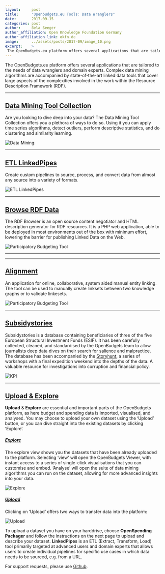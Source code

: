 ```yaml
---
layout:     post
title:      "Openbudgets.eu Tools: Data Wranglers"
date:       2017-09-15
categories: post
author:     Bela Seeger
author_affiliation: Open Knowledge Foundation Germany
author_affiliation_link: okfn.de
image:      ../assets/posts/2017-09/image_10.png
excerpt:    >
 The OpenBudgets.eu platform offers several applications that are tailored to the needs of data wranglers and domain experts. Complex data mining algorithms are accompanied by state-of-the-art linked data tools that cover large aspects of the complexities involved in the work within the Resource Description Framework (RDF).
---
```


 The OpenBudgets.eu platform offers several applications that are tailored to the needs of data wranglers and domain experts. Complex data mining algorithms are accompanied by state-of-the-art linked data tools that cover large aspects of the complexities involved in the work within the Resource Description Framework (RDF).

---


## [Data Mining Tool Collection](http://apps.openbudgets.eu/)

Are you looking to dive deep into your data? The Data Mining Tool Collection offers you a plethora of ways to do so. Using it you can apply time series algorithms, detect outliers, perform descriptive statistics, and do clustering and similarity learning. 

<img alt="Data Mining" src="{{site.baseurl}}/assets/posts/2017-09/image_11.png">

---

## [ETL LinkedPipes](etl.linkedpipes.com)

Create custom pipelines to source, process, and convert data from almost any source into a variety of formats.

<img alt="ETL LinkedPipes" src="{{site.baseurl}}/assets/posts/2017-09/image_10.png">

---


## [Browse RDF Data](http://data.openbudgets.eu/)

The RDF Browser is an open source content negotiator and HTML description generator for RDF resources. It is a PHP web application, able to be deployed in most environments out of the box with minimum effort, lowering the barrier for publishing Linked Data on the Web.

<img alt="Participatory Budgeting Tool" src="{{site.baseurl}}/assets/posts/2017-09/image_12.png">

---
---


## [Alignment](http://alignment.okfn.gr/)

An application for online, collaborative, system aided manual entity linking. The tool can be used to manually create linksets between two knowledge graphs or to validate linkesets.

<img alt="Participatory Budgeting Tool" src="{{site.baseurl}}/assets/posts/2017-09/image_13.png">

---

## [Subsidystories](http://subsidystories.eu/)

Subsidystories is a database containing beneficiaries of three of the five European Structural Investment Funds (ESIF). It has been carefully collected, cleaned, and standardised by the OpenBudgets team to allow journalists deep data dives on their search for salience and malpractice. The database has been accompanied by the [Storyhunt](http://storyhunt.de), a series of workshops with a final expedition weekend into the depths of the data. A valuable resource for investigations into corruption and financial policy. 

<img alt="KPI" src="{{site.baseurl}}/assets/posts/2017-09/image_6.png">

---

## [Upload & Explore](http://apps.openbudgets.eu/upload/)

 **Upload** & **Explore** are essential and important parts of the OpenBudgets platform, as here budget and spending data is imported, visualised, and analysed. You may choose to upload your own dataset using the ‘Upload’ button, or you can dive straight into the existing datasets by clicking ‘Explore’. 

##### **[Explore](http://apps.openbudgets.eu/)**

The explore view shows you the datasets that have been already uploaded to the platform. Selecting ‘view’ will open the OpenBudgets Viewer, with instant access to a series of single-click visualisations that you can customise and embed. ‘Analyse’ will open the suite of data mining algorithms you can run on the dataset, allowing for more advanced insights into your data. 

<img alt="Explore" src="{{site.baseurl}}/assets/posts/2017-09/image_0.png">

##### **[Upload](http://apps.openbudgets.eu/upload/)**

Clicking on ‘Upload’ offers two ways to transfer data into the platform: 

<img alt="Upload" src="{{site.baseurl}}/assets/posts/2017-09/image_1.png">

To upload a dataset you have on your harddrive, choose **OpenSpending Packager** and follow the instructions on the next page to upload and describe your dataset. **LinkedPipes** is an ETL (Extract, Transform, Load) tool primarily targeted at advanced users and domain experts that allows users to create individual pipelines for specific use cases in which data needs to be sourced, e.g. from a URL.

For support requests, please use [Github](https://github.com/openbudgets/openbudgets.github.io/issues).

